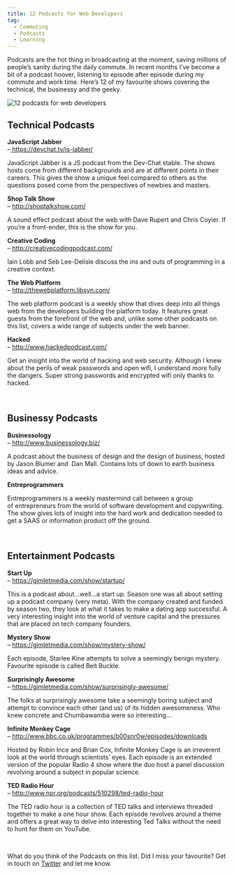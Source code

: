 ```yaml
---
title: 12 Podcasts for Web Developers
tag:
  - Commuting
  - Podcasts
  - Learning
---
```

Podcasts are the hot thing in broadcasting at the moment, saving millions of people&#8217;s sanity during the daily commute. In recent months I&#8217;ve become a bit of a podcast hoover, listening to episode after episode during my commute and work time. Here&#8217;s 12 of my favourite shows covering the technical, the businessy and the geeky.

![12 podcasts for web developers](/assets/images/import/2016/02/Screen-Shot-2016-02-21-at-10.34.13.png)

## **Technical Podcasts**

<span style="font-weight: 400;"><strong>JavaScript Jabber</strong><br /> &#8211;</span>[ <span style="font-weight: 400;">https://devchat.tv/js-jabber/</span>](https://devchat.tv/js-jabber/ "Javascript Jabber")

JavaScript Jabber is a JS podcast from the Dev-Chat stable. The shows hosts come from different backgrounds and are at different points in their careers. This gives the show a unique feel compared to others as the questions posed come from the perspectives of newbies and masters.

<span style="font-weight: 400;"><strong>Shop Talk Show</strong><br /> &#8211; </span>[<span style="font-weight: 400;">http://shoptalkshow.com/</span>](http://shoptalkshow.com/ "Fart Sound Effect Podcast")

A sound effect podcast about the web with Dave Rupert and Chris Coyier. If you&#8217;re a front-ender, this is the show for you.

<span style="font-weight: 400;"><strong>Creative Coding</strong><br /> &#8211; </span>[<span style="font-weight: 400;">http://creativecodingpodcast.com/</span>](http://creativecodingpodcast.com/ "Creatve Coding Podcast")

Iain Lobb and Seb Lee-Delisle discuss the ins and outs of programming in a creative context.

<span style="font-weight: 400;"><strong>The Web Platform</strong><br /> &#8211; </span>[<span style="font-weight: 400;">http://thewebplatform.libsyn.com/<br /> </span>](http://thewebplatform.libsyn.com/ "The Web Platform")

The web platform podcast is a weekly show that dives deep into all things web from the developers building the platform today. It features great guests from the forefront of the web and, unlike some other podcasts on this list, covers a wide range of subjects under the web banner.

<span style="font-weight: 400;"><strong>Hacked</strong><br /> &#8211; </span>[<span style="font-weight: 400;">http://www.hackedpodcast.com/</span>](http://www.hackedpodcast.com/ "Hacked Podcast")

Get an insight into the world of hacking and web security. Although I knew about the perils of weak passwords and open wifi, I understand more fully the dangers. Super strong passwords and encrypted wifi only thanks to hacked.

&nbsp;

## Businessy Podcasts

<span style="font-weight: 400;"><strong>Businessology</strong><br /> &#8211; </span>[<span style="font-weight: 400;">http://www.businessology.biz/</span>](http://www.businessology.biz/ "Businessology")

A podcast about the business of design and the design of business, hosted by Jason Blumer and  Dan Mall. Contains lots of down to earth business ideas and advice.

<span style="font-weight: 400;"><strong>Entreprogrammers</strong></span>

Entreprogrammers is a weekly mastermind call between a group of entrepreneurs from the world of software development and copywriting. The show gives lots of insight into the hard work and dedication needed to get a SAAS or information product off the ground.

&nbsp;

## Entertainment Podcasts

<span style="font-weight: 400;"><strong>Start Up</strong><br /> &#8211; </span>[<span style="font-weight: 400;">https://gimletmedia.com/show/startup/</span>](https://gimletmedia.com/show/startup/ "Startup Podcast")

This is a podcast about&#8230;well&#8230;a start up. Season one was all about setting up a podcast company (very meta). With the company created and funded by season two, they look at what it takes to make a dating app successful. A very interesting insight into the world of venture capital and the pressures that are placed on tech company founders.

<span style="font-weight: 400;"><strong>Mystery Show</strong><br /> &#8211; </span>[<span style="font-weight: 400;">https://gimletmedia.com/show/mystery-show/</span>](https://gimletmedia.com/show/mystery-show/ "Mystery Show")

Each episode, Starlee Kine attempts to solve a seemingly benign mystery. Favourite episode is called Belt Buckle.

<span style="font-weight: 400;"><strong>Surprisingly Awesome</strong><br /> &#8211; </span>[<span style="font-weight: 400;">https://gimletmedia.com/show/surprisingly-awesome/</span>](https://gimletmedia.com/show/surprisingly-awesome/ "Suprisingly Awesome")

The folks at surprisingly awesome take a seemingly boring subject and attempt to convince each other (and us) of its hidden awesomeness. Who knew concrete and Chumbawamba were so interesting&#8230;

<span style="font-weight: 400;"><strong>Infinite Monkey Cage</strong><br /> &#8211; </span>[<span style="font-weight: 400;">http://www.bbc.co.uk/programmes/b00snr0w/episodes/downloads</span>](http://www.bbc.co.uk/programmes/b00snr0w/episodes/downloads "Infinite Monkey Cage")

Hosted by Robin Ince and Brian Cox, Infinite Monkey Cage is an irreverent look at the world through scientists&#8217; eyes. Each episode is an extended version of the popular Radio 4 show where the duo host a panel discussion revolving around a subject in popular science.

<span style="font-weight: 400;"><strong>TED Radio Hour</strong><br /> &#8211; </span>[<span style="font-weight: 400;">http://www.npr.org/podcasts/510298/ted-radio-hour</span>](http://www.npr.org/podcasts/510298/ted-radio-hour "Ted Radio Hour")

The TED radio hour is a collection of TED talks and interviews threaded together to make a one hour show. Each episode revolves around a theme and offers a great way to delve into interesting Ted Talks without the need to hunt for them on YouTube.

&nbsp;

What do you think of the Podcasts on this list. Did I miss your favourite? Get in touch on [Twitter](https://twitter.com/tonyedwardspz "Tony Edwards Web Developer") and let me know.
